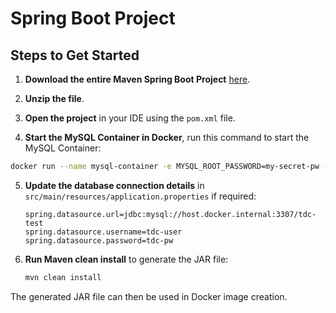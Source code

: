 # Spring Boot Project

## Steps to Get Started

1. **Download the entire Maven Spring Boot Project** [here](https://drive.google.com/file/d/1B15u2L4KT7uQgXKm9sBk3SDFdcagwKzQ/view?usp=sharing).
   
2. **Unzip the file**.

3. **Open the project** in your IDE using the `pom.xml` file.

4. **Start the MySQL Container in Docker**, run this command to start the MySQL Container:

```bash
docker run --name mysql-container -e MYSQL_ROOT_PASSWORD=my-secret-pw -e MYSQL_DATABASE=tdc-test -e MYSQL_USER=tdc-user -e MYSQL_PASSWORD=tdc-pw -p 3307:3306 -d mysql:8-oracle
```

5. **Update the database connection details** in `src/main/resources/application.properties` if required:

    ```properties
    spring.datasource.url=jdbc:mysql://host.docker.internal:3307/tdc-test
    spring.datasource.username=tdc-user
    spring.datasource.password=tdc-pw
    ```

6. **Run Maven clean install** to generate the JAR file:

    ```bash
    mvn clean install
    ```

The generated JAR file can then be used in Docker image creation.
